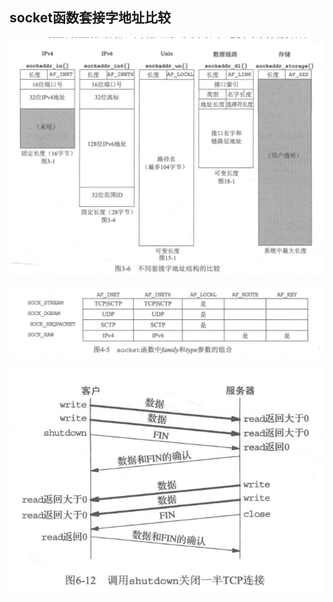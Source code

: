 
## socket函数套接字地址比较


![socket_typ](../asset/sock_type.png)


![fly](../asset/socket_fly.png)


![shutdown](../asset/normal_shutdown.png)
